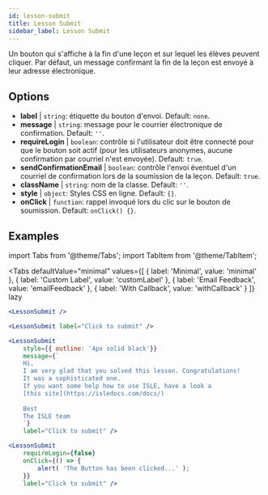 ```yaml
---
id: lesson-submit 
title: Lesson Submit
sidebar_label: Lesson Submit
---
```


Un bouton qui s'affiche à la fin d'une leçon et sur lequel les élèves peuvent cliquer. Par défaut, un message confirmant la fin de la leçon est envoyé à leur adresse électronique.

## Options

* __label__ | `string`: étiquette du bouton d'envoi. Default: `none`.
* __message__ | `string`: message pour le courrier électronique de confirmation. Default: `''`.
* __requireLogin__ | `boolean`: contrôle si l'utilisateur doit être connecté pour que le bouton soit actif (pour les utilisateurs anonymes, aucune confirmation par courriel n'est envoyée). Default: `true`.
* __sendConfirmationEmail__ | `boolean`: contrôle l'envoi éventuel d'un courriel de confirmation lors de la soumission de la leçon. Default: `true`.
* __className__ | `string`: nom de la classe. Default: `''`.
* __style__ | `object`: Styles CSS en ligne. Default: `{}`.
* __onClick__ | `function`: rappel invoqué lors du clic sur le bouton de soumission. Default: `onClick() {}`.


## Examples

import Tabs from '@theme/Tabs';
import TabItem from '@theme/TabItem';

<Tabs
    defaultValue="minimal"
    values={[
        { label: 'Minimal', value: 'minimal' },
        { label: 'Custom Label', value: 'customLabel' },
        { label: 'Email Feedback', value: 'emailFeedback' },
        { label: 'With Callback', value: 'withCallback' }
    ]}
    lazy
>
<TabItem value="minimal">

```jsx live
<LessonSubmit />
```

</TabItem>

<TabItem value="customLabel">

```jsx live
<LessonSubmit label="Click to submit" />
```

</TabItem>

<TabItem value="withEmail">

```jsx live
<LessonSubmit 
    style={{ outline: '4px solid black'}}
    message={`
    Hi,
    I am very glad that you solved this lesson. Congratulations! 
    It was a sophisticated one.
    If you want some help how to use ISLE, have a look a 
    [this site](https://isledocs.com/docs/)
    
    Best
    The ISLE team
    `}
    label="Click to submit" />
```
</TabItem>

<TabItem value="withCallback">

```jsx live
<LessonSubmit 
    requireLogin={false}
    onClick={() => {
        alert( 'The Button has been clicked...' );
    }}
    label="Click to submit" />
```
</TabItem>

</Tabs>
